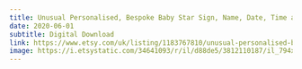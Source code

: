 ```yaml
---
title: Unusual Personalised, Bespoke Baby Star Sign, Name, Date, Time and Weight Keepsake Art Print
date: 2020-06-01
subtitle: Digital Download
link: https://www.etsy.com/uk/listing/1183767810/unusual-personalised-bespoke-baby-star
image: https://i.etsystatic.com/34641093/r/il/d88de5/3812110187/il_794xN.3812110187_6dkz.jpg
---
```

